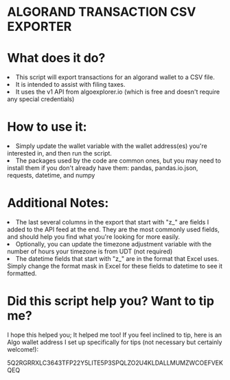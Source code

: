 # ALGORAND TRANSACTION CSV EXPORTER

# What does it do?
<li>This script will export transactions for an algorand wallet to a CSV file.  </li>
<li>It is intended to assist with filing taxes.</li>
<li>It uses the v1 API from algoexplorer.io (which is free and doesn't require any special credentials)</li>

# How to use it:
<li>Simply update the wallet variable with the wallet address(es) you're interested in, and then run the script.</li>
<li>The packages used by the code are common ones, but you may need to install them if you don't already have them: pandas, pandas.io.json, requests, datetime, and numpy

# Additional Notes:
<li>The last several columns in the export that start with "z_" are fields I added to the API feed at the end.  They are the most commonly used fields, and should help you find what you're looking for more easily.</li>
<li>Optionally, you can update the timezone adjustment variable with the number of hours your timezone is from UDT (not required)</li>
<li>The datetime fields that start with "z_" are in the format that Excel uses.  Simply change the format mask in Excel for these fields to datetime to see it formatted.</li>

# Did this script help you?  Want to tip me?
I hope this helped you; It helped me too! If you feel inclined to tip, here is an Algo wallet address I set up specifically for tips (not necessary but certainly welcome!):
<p>5Q2RGRRXLC3643TFP22Y5LITE5P3SPQLZO2U4KLDALLMUMZWCOEFVEKQEQ</p>
